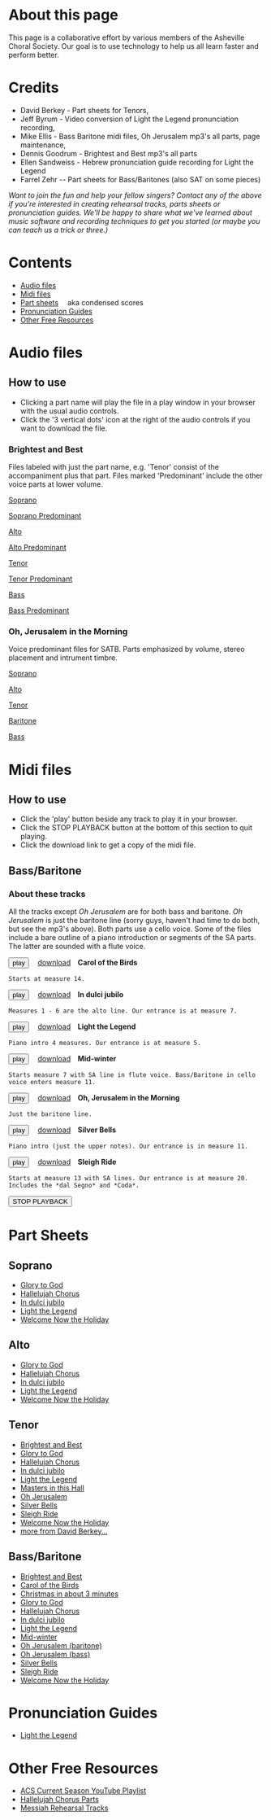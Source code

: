 
<script src="midijs/libtimidity.js" charset="UTF-8"></script>

<script src="midijs/midi.js" charset="UTF-8"></script>
<style>
  button {margin-right:1em;}
  a {margin-right:1em;}
</style>

# About this page
This page is a collaborative effort by various members of the Asheville Choral Society. Our goal is to use technology to help us all learn faster and perform better.

# Credits
  * David Berkey - Part sheets for Tenors,
  * Jeff Byrum - Video conversion of  Light the Legend pronunciation recording,
  * Mike Ellis   - Bass Baritone midi files, Oh Jerusalem mp3's all parts, page maintenance,
  * Dennis Goodrum - Brightest and Best mp3's all parts
  * Ellen Sandweiss - Hebrew pronunciation guide recording for Light the Legend
  * Farrel Zehr -- Part sheets for Bass/Baritones (also SAT on some pieces)

*Want to join the fun and help your fellow singers?  Contact any of the above if you're interested in creating rehearsal tracks, parts sheets or pronunciation guides. We'll be happy to share what we've learned about music software and recording techniques to get you started (or maybe you can teach us a trick or three.)*

# Contents
  * [Audio files](#audio-files)
  * [Midi files](#midi-files)
  * [Part sheets](#part-sheets) aka condensed scores
  * [Pronunciation Guides](#pronunciation-guides)
  * [Other Free Resources](#other-free-resources)

# Audio files
## How to use
  * Clicking a part name will play the file in a play window in your browser with the usual audio controls. 
  * Click the '3 vertical dots' icon at the right of the audio controls if you want to download the file.


### Brightest and Best
Files labeled with just the part name, e.g. 'Tenor' consist of the accompaniment plus that part. Files marked 'Predominant' include the other voice parts at lower volume.

[Soprano](/brightestandbest_soprano.mp3)

[Soprano Predominant](/brightestandbest_soprano_predominant.mp3)

[Alto](/brightestandbest_alto.mp3)

[Alto Predominant](/brightestandbest_alto_predominant.mp3)

[Tenor](/brightestandbest_tenor.mp3)

[Tenor Predominant](/brightestandbest_tenor_predominant.mp3)

[Bass](/brightestandbest_bass.mp3)

[Bass Predominant](/brightestandbest_bass_predominant.mp3)


### Oh, Jerusalem in the Morning
Voice predominant files for SATB. Parts emphasized by volume, stereo placement and intrument timbre.

[Soprano](/OhJerusalem_soprano_emph.mp3)

[Alto](/OhJerusalem_alto_emph.mp3)

[Tenor](/OhJerusalem_tenor_emph.mp3)

[Baritone](/OhJerusalem_baritone_emph.mp3)

[Bass](/OhJerusalem_bass_emph.mp3)


# Midi files
## How to use
  * Click the 'play' button beside any track to play it in your browser.
  * Click the STOP PLAYBACK button at the bottom of this section to quit playing. 
  * Click the download link to get a copy of the midi file.

## Bass/Baritone
### About these tracks
All the tracks except *Oh Jerusalem* are for both bass and baritone. *Oh Jerusalem*  is just the baritone line (sorry guys, haven't had time to do both, but see the mp3's above). Both parts use a cello voice. Some of the files include a bare outline of a piano introduction or segments of the SA parts.  The latter are sounded with a flute voice.

<button type="button" onclick="MIDIjs.stop() ; MIDIjs.play('carolofthebirds_with_metronome.mid')">play</button>
<a href="carolofthebirds_with_metronome.mid">download</a><b>Carol of the Birds</b>
 
    Starts at measure 14.

<button type="button" onclick="MIDIjs.stop() ; MIDIjs.play('indulcijubilo_with_metronome.mid')">play</button>
<a href="indulcijubilo_with_metronome.mid">download</a><b>In dulci jubilo</b>

    Measures 1 - 6 are the alto line. Our entrance is at measure 7.

<button type="button" onclick="MIDIjs.stop() ; MIDIjs.play('lightthelegend_with_metronome.mid')">play</button>
<a href="lightthelegend_with_metronome.mid">download</a><b>Light the Legend</b>

    Piano intro 4 measures. Our entrance is at measure 5.

<button type="button" onclick="MIDIjs.stop() ; MIDIjs.play('midwinter_with_metronome.mid')">play</button>
<a href="midwinter_with_metronome.mid">download</a><b>Mid-winter</b>

    Starts measure 7 with SA line in flute voice. Bass/Baritone in cello voice enters measure 11.

<button type="button" onclick="MIDIjs.stop() ; MIDIjs.play('ohjerusalem_with_metronome.mid')">play</button>
<a href="ohjerusalem_with_metronome.mid">download</a><b>Oh, Jerusalem in the Morning</b>

    Just the baritone line.

<button type="button" onclick="MIDIjs.stop() ; MIDIjs.play('silverbells_with_metronome.mid')">play</button>
<a href="silverbells_with_metronome.mid">download</a><b>Silver Bells</b>

    Piano intro (just the upper notes). Our entrance is in measure 11.

<button type="button" onclick="MIDIjs.stop() ; MIDIjs.play('sleighride_with_metronome.mid')">play</button>
<a href="sleighride_with_metronome.mid">download</a><b>Sleigh Ride</b>

    Starts at measure 13 with SA lines. Our entrance is at measure 20.  Includes the *dal Segno* and *Coda*.

<button type="button" onclick="MIDIjs.stop() ;">STOP PLAYBACK</button>

# Part Sheets

## Soprano
  * [Glory to God](glorytogod_soprano.pdf)
  * [Hallelujah Chorus](hallelujah_soprano.pdf)
  * [In dulci jubilo](indulcijubilo_soprano.pdf)
  * [Light the Legend](lightthelegend_soprano.pdf)
  * [Welcome Now the Holiday](welcomenow_soprano.pdf)


## Alto
  * [Glory to God](glorytogod_alto.pdf)
  * [Hallelujah Chorus](hallelujah_alto.pdf)
  * [In dulci jubilo](indulcijubilo_alto.pdf)
  * [Light the Legend](lightthelegend_alto.pdf)
  * [Welcome Now the Holiday](welcomenow_alto.pdf)

## Tenor
  * [Brightest and Best](/brightestandbest_tenor.pdf)
  * [Glory to God](glorytogod_tenor.pdf)
  * [Hallelujah Chorus](hallelujah_tenor.pdf)
  * [In dulci jubilo](indulcijubilo_tenor.pdf)
  * [Light the Legend](lightthelegend_tenor.pdf)
  * [Masters in this Hall](masters_tenor)
  * [Oh Jerusalem](ojerusalem_tenor.pdf)
  * [Silver Bells](silverbells_tenor.pdf)
  * [Sleigh Ride](sleighride_tenor.pdf)
  * [Welcome Now the Holiday](welcomenow_tenor.pdf)
  * [more from David Berkey...](https://drive.google.com/drive/folders/19CcXNk0rJnx5XdVPwfQwkrHrv3vcLZbK)

## Bass/Baritone
  * [Brightest and Best](/brightestandbest_bass.pdf)
  * [Carol of the Birds](carolofthebirds_bass.pdf)
  * [Christmas in about 3 minutes](christmasin3_bass.pdf)
  * [Glory to God](glorytogod_bass.pdf)
  * [Hallelujah Chorus](hallelujah_bass.pdf)
  * [In dulci jubilo](indulcijubilo_bass.pdf)
  * [Light the Legend](lightthelegend_bass.pdf)
  * [Mid-winter](midwinter_bass.pdf)
  * [Oh Jerusalem (baritone)](ojerusalem_baritone-2.pdf)
  * [Oh Jerusalem (bass)](ojerusalem_bass.pdf)
  * [Silver Bells](silverbells_bass.pdf)
  * [Sleigh Ride](sleighride_bass.pdf)
  * [Welcome Now the Holiday](welcomenow_bass.pdf)

# Pronunciation Guides
  * [Light the Legend](https://youtu.be/piZvEV1QTQM)

# Other Free Resources
  * [ACS Current Season YouTube Playlist](https://www.youtube.com/playlist?list=PLfAp0QKNuf7fXG4V9vrAQfJ3iomXKwbSL&disable_polymer=true)
  * [Hallelujah Chorus Parts](https://www.thetabernaclechoir.org/messiah/learn-the-hallelujah-chorus-parts.html)
  * [Messiah Rehearsal Tracks](https://aarongiles.com/old/wp/2016/11/messiah-rehearsal-tracks/)

